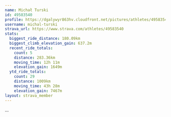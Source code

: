 ```yaml
---
name: Michał Turski
id: 49583540
profile: https://dgalywyr863hv.cloudfront.net/pictures/athletes/49583540/14729338/1/large.jpg
username: michal-turski
strava_url: https://www.strava.com/athletes/49583540
stats:
  biggest_ride_distance: 180.09km
  biggest_climb_elevation_gain: 637.2m
  recent_ride_totals:
    count: 5
    distance: 283.36km
    moving_time: 12h 11m
    elevation_gain: 1649m
  ytd_ride_totals:
    count: 29
    distance: 1009km
    moving_time: 43h 28m
    elevation_gain: 7467m
layout: strava_member
--- 
```

...
